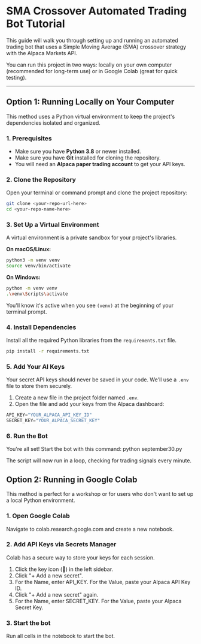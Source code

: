 # SMA Crossover Automated Trading Bot Tutorial

This guide will walk you through setting up and running an automated trading bot that uses a Simple Moving Average (SMA) crossover strategy with the Alpaca Markets API.

You can run this project in two ways: locally on your own computer (recommended for long-term use) or in Google Colab (great for quick testing).

---

## Option 1: Running Locally on Your Computer
This method uses a Python virtual environment to keep the project's dependencies isolated and organized.

### 1. Prerequisites
- Make sure you have **Python 3.8** or newer installed.
- Make sure you have **Git** installed for cloning the repository.
- You will need an **Alpaca paper trading account** to get your API keys.

### 2. Clone the Repository
Open your terminal or command prompt and clone the project repository:
```bash
git clone <your-repo-url-here>
cd <your-repo-name-here>
```

### 3. Set Up a Virtual Environment
A virtual environment is a private sandbox for your project's libraries.

**On macOS/Linux:**
```bash
python3 -m venv venv
source venv/bin/activate
```

**On Windows:**
```bash
python -m venv venv
.\venv\Scripts\activate
```

You'll know it's active when you see `(venv)` at the beginning of your terminal prompt.

### 4. Install Dependencies
Install all the required Python libraries from the `requirements.txt` file.

```bash
pip install -r requirements.txt
```

### 5. Add Your AI Keys
Your secret API keys should never be saved in your code. We'll use a `.env` file to store them securely.

1. Create a new file in the project folder named `.env`.
2. Open the file and add your keys from the Alpaca dashboard:
```python
API_KEY="YOUR_ALPACA_API_KEY_ID"
SECRET_KEY="YOUR_ALPACA_SECRET_KEY"
```

### 6. Run the Bot
You're all set! Start the bot with this command:
python september30.py

The script will now run in a loop, checking for trading signals every minute.


## Option 2: Running in Google Colab

This method is perfect for a workshop or for users who don't want to set up a local Python environment.

### 1. Open Google Colab
Navigate to colab.research.google.com and create a new notebook.

### 2. Add API Keys via Secrets Manager
Colab has a secure way to store your keys for each session.

1. Click the key icon (🔑) in the left sidebar.
2. Click "+ Add a new secret".
3. For the Name, enter API_KEY. For the Value, paste your Alpaca API Key ID.
4. Click "+ Add a new secret" again.
5. For the Name, enter SECRET_KEY. For the Value, paste your Alpaca Secret Key.

### 3. Start the bot
Run all cells in the notebook to start the bot.